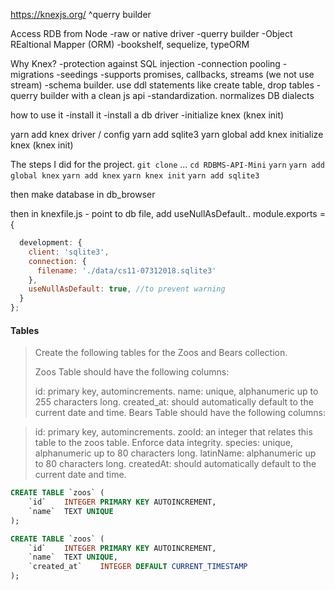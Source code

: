 https://knexjs.org/
    ^querry builder

Access RDB from Node
    -raw or native driver
    -querry builder
    -Object REaltional Mapper (ORM) 
        -bookshelf, sequelize, typeORM

Why Knex?
-protection against SQL injection
-connection pooling
-migrations
-seedings
-supports promises, callbacks, streams (we not use stream)
-schema builder. use ddl statements like create table, drop tables
-querry builder with a clean js api
-standardization. normalizes DB dialects

how to use it
-install it
-install a db driver
-initialize knex (knex init)

yarn add knex
driver / config 
yarn add sqlite3
yarn global add knex
initialize knex (knex init)



The steps I did for the project.
`git clone` ...
`cd RDBMS-API-Mini`
`yarn`
`yarn add global knex`
`yarn add knex`
`yarn knex init`
`yarn add sqlite3`

then make database in db_browser

then in knexfile.js - point to db file,  add useNullAsDefault..
module.exports = {

```javascript
  development: {
    client: 'sqlite3',
    connection: {
      filename: './data/cs11-07312018.sqlite3'
    },
    useNullAsDefault: true, //to prevent warning
  }
};
```

#### Tables
>Create the following tables for the Zoos and Bears collection.
>
>Zoos Table should have the following columns:
>
>id: primary key, automincrements.
>name: unique, alphanumeric up to 255 characters long.
>created_at: should automatically default to the current date and time.
>Bears Table should have the following columns:

>id: primary key, automincrements.
>zooId: an integer that relates this table to the zoos table. Enforce data integrity.
>species: unique, alphanumeric up to 80 characters long.
>latinName: alphanumeric up to 80 characters long.
>createdAt: should automatically default to the current date and time.

```sql
CREATE TABLE `zoos` (
	`id`	INTEGER PRIMARY KEY AUTOINCREMENT,
	`name`	TEXT UNIQUE
);

CREATE TABLE `zoos` (
	`id`	INTEGER PRIMARY KEY AUTOINCREMENT,
	`name`	TEXT UNIQUE,
	`created_at`	INTEGER DEFAULT CURRENT_TIMESTAMP
);
```